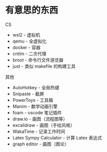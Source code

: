 # 有意思的东西

CS

- wsl2 - 虚拟机
- qemu - 全虚拟化
- docker - 容器
- cntlm - 二次代理
- broot - 命令行文件游览器
- just - 类似 makefile 的构建工具

其他

- AutoHotkey - 全局热键
- Snipaste - 截屏
- PowerToys - 工具箱
- Manim - 数学动画引擎
- foam - vscode 笔记插件
- draw.io - 画图（流程图等）
- excalidraw - 画图（手绘风格）
- WakaTime - 记录工作时间
- Latex Sympy Calculator - 计算 Latex 表达式
- graph editor - 画图（图论）

